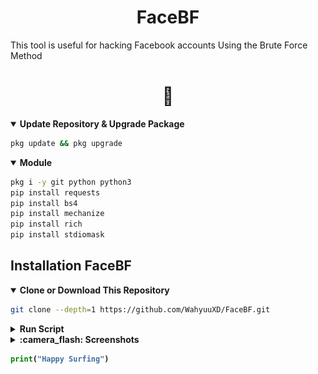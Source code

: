 <h1 align="center">FaceBF</h1>
<p> This tool is useful for hacking Facebook accounts Using the Brute Force Method </p>
<h1 align="center">🐍</h1>
  
<details open>
  <summary><strong>Update Repository & Upgrade Package</strong></summary>

```bash
pkg update && pkg upgrade
```

  </details>
  
<details open>
  <summary><strong>Module</strong></summary>
  
  ```bash
  pkg i -y git python python3
  pip install requests
  pip install bs4
  pip install mechanize
  pip install rich
  pip install stdiomask
  ```
</details>

## Installation FaceBF

  <details open>
  <summary><strong>Clone or Download This Repository</strong></summary>

```bash
git clone --depth=1 https://github.com/WahyuuXD/FaceBF.git
```

  </details>

  <details>
  <summary><strong>Run Script</strong></summary>

- Move to Folder

```bash
cd FaceBF
```
- Enter the Tools Menu
```bash
python3 Run.py
```

  </details>
  
  <details opem>
  <summary><strong>:camera_flash: Screenshots</strong></summary>
      
  _<b>Version 1.4</>_   
     
   # Menu Login
   - Login Dengan Cookie Facebook
   - Login Dengan Email & Password 
   # Cek Result Crack
   - Cek Hasil Crack Live
   - Cek Hasil Crack Checkpoint
   - Kembali Ke Menu Login
   <img src="/img/login.png">
   
   # Menu Tools
   - Crack Dengan ID Publik
   - Crack Dengan Email `Cloning`
   - Cek Hasil Crack `OK/CP`
   - Report Bug
   - Hapus Cookie & Token / Keluar Tanpa Menghapus Keduanya
   <img src="/img/menu.png">
   # Result
   - Live
   <img src="/img/live.png">
   - Checkpoint
   <img src="/img/cp.png">

   </details>
   
```python
print("Happy Surfing")
```
